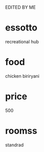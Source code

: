 EDITED BY ME
# essotto
recreational  hub

# food 
chicken biriryani

# price 
500

# roomss
standrad
